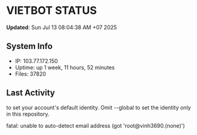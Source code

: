# VIETBOT STATUS
**Updated**: Sun Jul 13 08:04:38 AM +07 2025

## System Info
- IP: 103.77.172.150
- Uptime: up 1 week, 11 hours, 52 minutes
- Files: 37820

## Last Activity

to set your account's default identity.
Omit --global to set the identity only in this repository.

fatal: unable to auto-detect email address (got 'root@vinh3690.(none)')
